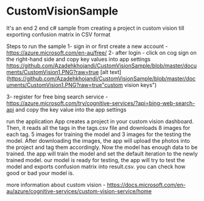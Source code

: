 # CustomVisionSample
It's an end 2 end c# sample from creating a project in custom vision till exporting confusion matrix in CSV format

Steps to run the sample
1- sign in or first create a new account -   https://azure.microsoft.com/en-au/free/ 
2- after login - click on cog sign on the right-hand side and copy key values into app settings
https://github.com/Azadehkhojandi/CustomVisionSample/blob/master/documents/CustomVision1.PNG?raw=true
[alt text](https://github.com/Azadehkhojandi/CustomVisionSample/blob/master/documents/CustomVision1.PNG?raw=true"custom vision keys")


3- register for free bing search service - https://azure.microsoft.com/try/cognitive-services/?api=bing-web-search-api and copy the key value into the app settings

run the application
App creates a project in your custom vision dashboard.
Then, it reads all the tags in the tags.csv file and downloads 8 images for each tag. 
5 images for training the model and 3 images for the testing the model.
After downloading the images, the app will upload the photos into the project and tag them accordingly.
Now the model has enough data to be trained. the app will train the model and set the default iteration to the newly trained model.
our model is ready for testing, the app will try to test the model and exports confusion matrix into result.csv.
you can check how good or bad your model is.


more information about custom vision - https://docs.microsoft.com/en-au/azure/cognitive-services/custom-vision-service/home
